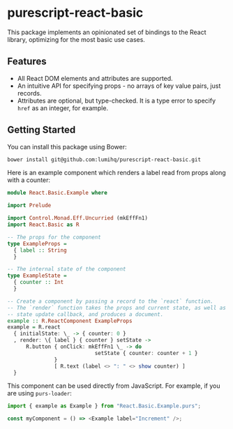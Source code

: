 # purescript-react-basic

This package implements an opinionated set of bindings to the React library, optimizing for the most basic use cases.

## Features

* All React DOM elements and attributes are supported.
* An intuitive API for specifying props - no arrays of key value pairs, just records.
* Attributes are optional, but type-checked. It is a type error to specify `href` as an integer, for example.

## Getting Started

You can install this package using Bower:

```sh
bower install git@github.com:lumihq/purescript-react-basic.git
```

Here is an example component which renders a label read from props along with a counter:

```purescript
module React.Basic.Example where

import Prelude

import Control.Monad.Eff.Uncurried (mkEffFn1)
import React.Basic as R

-- The props for the component
type ExampleProps =
  { label :: String
  }

-- The internal state of the component
type ExampleState =
  { counter :: Int
  }

-- Create a component by passing a record to the `react` function.
-- The `render` function takes the props and current state, as well as a
-- state update callback, and produces a document.
example :: R.ReactComponent ExampleProps
example = R.react
  { initialState: \_ -> { counter: 0 }
  , render: \{ label } { counter } setState ->
      R.button { onClick: mkEffFn1 \_ -> do
                            setState { counter: counter + 1 }
               }
               [ R.text (label <> ": " <> show counter) ]
  }
```

This component can be used directly from JavaScript. For example, if you are using `purs-loader`:

```javascript
import { example as Example } from "React.Basic.Example.purs";

const myComponent = () => <Example label="Increment" />;
```
